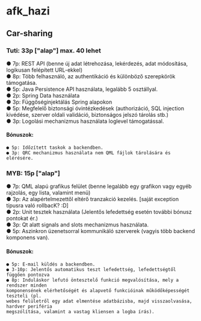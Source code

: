 # afk_hazi

## Car-sharing

### Tuti: 33p ["alap"] max. 40 lehet  
● 7p: REST API (benne új adat létrehozása, lekérdezés, adat módosítása, logikusan felépített URL-ekkel)  
● 8p: Több felhasználó, az authentikáció és különböző szerepkörök támogatása.  
● 5p: Java Persistence API használata, legalább 5 osztállyal.  
● 2p: Spring Data használata  
● 3p: Függőséginjektálás Spring alapokon  
● 5p: Megfelelő biztonsági óvintézkedések (authorizáció, SQL injection kivédése, szerver oldali validáció, biztonságos jelszó tárolás stb.)  
● 3p: Logolási mechanizmus használata loglevel támogatással.  
#### Bónuszok:  
	● 5p: Időzített taskok a backendben.  
	● 3p: QRC mechanizmus használata nem QML fájlok tárolására és elérésére.  
  
### MYB: 15p ["alap"]  
● 7p: QML alapú grafikus felület (benne legalább egy grafikon vagy egyéb rajzolás, egy lista, valamint menü)  
● 3p: Az alapértelmezettől eltérő tranzakció kezelés. [saját exception típusra való rollbacK? :D]  
● 2p: Unit tesztek használata (Jelentős lefedettség esetén további bónusz pontokat ér.)  
● 3p: Qt alatt signals and slots mechanizmus használata.  
● 5p: Aszinkron üzenetsorral kommunikáló szerverek (vagyis több backend komponens van).  
#### Bónuszok:  
	● 5p: E-mail küldés a backendben.  
	● 3-10p: Jelentős automatikus teszt lefedettség, lefedettségtől függően pontozva  
	● 8p: Induláskor lefutó öntesztelő funkció megvalósítása, mely a rendszer minden  
	komponensének elérhetőségét és alapvető funkcióinak működőképességét teszteli (pl.  
	webes felületről egy adat elmentése adatbázisba, majd visszaolvasása, hardver periféria  
	megszólítása, valamint a vastag kliensen a logba írás).  
